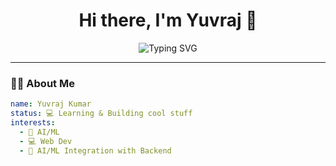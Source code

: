 <h1 align="center">Hi there, I'm Yuvraj 👋</h1>


<p align="center">
  <img src="https://readme-typing-svg.herokuapp.com?font=Fira+Code&weight=500&size=24&pause=1000&color=E5B96B&center=true&vCenter=true&width=700&lines=++Backend+Developer+%7C+Django+%7C+Flask+%7C+MySQL++;++Learning+AI/ML+%7C+Open+Source+Contributor++;++Always+Building+%F0%9F%94%A5+Always+Curious+%F0%9F%A4%94++" alt="Typing SVG" />
</p>


----


### 🧑‍💻 About Me

```yaml
name: Yuvraj Kumar
status: 💻 Learning & Building cool stuff
interests:
  - 🌱 AI/ML
  - 💻 Web Dev
  - 🧠 AI/ML Integration with Backend


